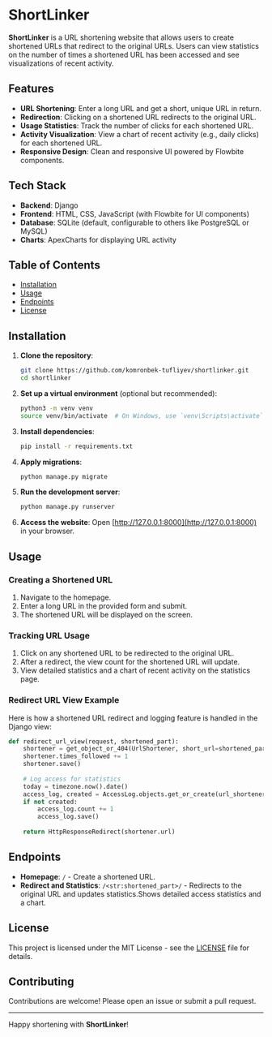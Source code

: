 # ShortLinker

**ShortLinker** is a URL shortening website that allows users to create shortened URLs that redirect to the original URLs. Users can view statistics on the number of times a shortened URL has been accessed and see visualizations of recent activity.

## Features

- **URL Shortening**: Enter a long URL and get a short, unique URL in return.
- **Redirection**: Clicking on a shortened URL redirects to the original URL.
- **Usage Statistics**: Track the number of clicks for each shortened URL.
- **Activity Visualization**: View a chart of recent activity (e.g., daily clicks) for each shortened URL.
- **Responsive Design**: Clean and responsive UI powered by Flowbite components.

## Tech Stack

- **Backend**: Django
- **Frontend**: HTML, CSS, JavaScript (with Flowbite for UI components)
- **Database**: SQLite (default, configurable to others like PostgreSQL or MySQL)
- **Charts**: ApexCharts for displaying URL activity

## Table of Contents

- [Installation](#installation)
- [Usage](#usage)
- [Endpoints](#endpoints)
- [License](#license)

## Installation

1. **Clone the repository**:
    ```bash
    git clone https://github.com/komronbek-tufliyev/shortlinker.git
    cd shortlinker
    ```

2. **Set up a virtual environment** (optional but recommended):
    ```bash
    python3 -m venv venv
    source venv/bin/activate  # On Windows, use `venv\Scripts\activate`
    ```

3. **Install dependencies**:
    ```bash
    pip install -r requirements.txt
    ```

4. **Apply migrations**:
    ```bash
    python manage.py migrate
    ```

5. **Run the development server**:
    ```bash
    python manage.py runserver
    ```

6. **Access the website**:
    Open [http://127.0.0.1:8000](http://127.0.0.1:8000) in your browser.

## Usage

### Creating a Shortened URL

1. Navigate to the homepage.
2. Enter a long URL in the provided form and submit.
3. The shortened URL will be displayed on the screen.

### Tracking URL Usage

1. Click on any shortened URL to be redirected to the original URL.
2. After a redirect, the view count for the shortened URL will update.
3. View detailed statistics and a chart of recent activity on the statistics page.

### Redirect URL View Example

Here is how a shortened URL redirect and logging feature is handled in the Django view:

```python
def redirect_url_view(request, shortened_part):
    shortener = get_object_or_404(UrlShortener, short_url=shortened_part)
    shortener.times_followed += 1
    shortener.save()
    
    # Log access for statistics
    today = timezone.now().date()
    access_log, created = AccessLog.objects.get_or_create(url_shortener=shortener, date=today)
    if not created:
        access_log.count += 1
        access_log.save()
    
    return HttpResponseRedirect(shortener.url)
```

## Endpoints

- **Homepage**: `/` - Create a shortened URL.
- **Redirect and Statistics**: `/<str:shortened_part>/` - Redirects to the original URL and updates statistics.Shows detailed access statistics and a chart.

## License

This project is licensed under the MIT License - see the [LICENSE](LICENSE) file for details.

## Contributing

Contributions are welcome! Please open an issue or submit a pull request.

---

Happy shortening with **ShortLinker**!


